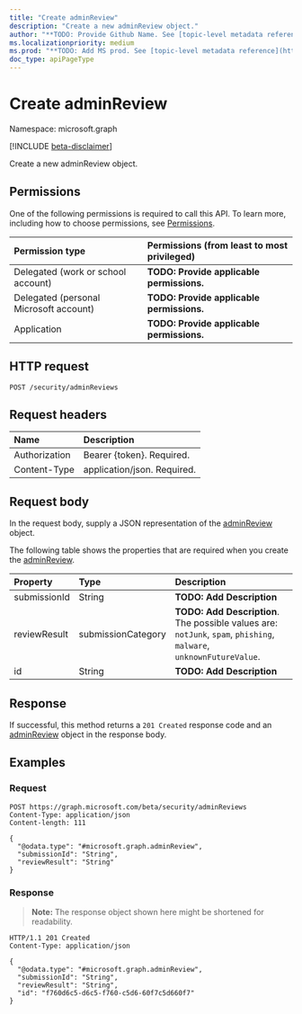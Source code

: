 ```yaml
---
title: "Create adminReview"
description: "Create a new adminReview object."
author: "**TODO: Provide Github Name. See [topic-level metadata reference](https://msgo.azurewebsites.net/add/document/guidelines/metadata.html#topic-level-metadata)**"
ms.localizationpriority: medium
ms.prod: "**TODO: Add MS prod. See [topic-level metadata reference](https://msgo.azurewebsites.net/add/document/guidelines/metadata.html#topic-level-metadata)**"
doc_type: apiPageType
---
```


# Create adminReview
Namespace: microsoft.graph

[!INCLUDE [beta-disclaimer](../../includes/beta-disclaimer.md)]

Create a new adminReview object.

## Permissions
One of the following permissions is required to call this API. To learn more, including how to choose permissions, see [Permissions](/graph/permissions-reference).

|Permission type|Permissions (from least to most privileged)|
|:---|:---|
|Delegated (work or school account)|**TODO: Provide applicable permissions.**|
|Delegated (personal Microsoft account)|**TODO: Provide applicable permissions.**|
|Application|**TODO: Provide applicable permissions.**|

## HTTP request

<!-- {
  "blockType": "ignored"
}
-->
``` http
POST /security/adminReviews
```

## Request headers
|Name|Description|
|:---|:---|
|Authorization|Bearer {token}. Required.|
|Content-Type|application/json. Required.|

## Request body
In the request body, supply a JSON representation of the [adminReview](../resources/adminreview.md) object.

The following table shows the properties that are required when you create the [adminReview](../resources/adminreview.md).

|Property|Type|Description|
|:---|:---|:---|
|submissionId|String|**TODO: Add Description**|
|reviewResult|submissionCategory|**TODO: Add Description**. The possible values are: `notJunk`, `spam`, `phishing`, `malware`, `unknownFutureValue`.|
|id|String|**TODO: Add Description**|



## Response

If successful, this method returns a `201 Created` response code and an [adminReview](../resources/adminreview.md) object in the response body.

## Examples

### Request
<!-- {
  "blockType": "request",
  "name": "create_adminreview_from_adminreviews"
}
-->
``` http
POST https://graph.microsoft.com/beta/security/adminReviews
Content-Type: application/json
Content-length: 111

{
  "@odata.type": "#microsoft.graph.adminReview",
  "submissionId": "String",
  "reviewResult": "String"
}
```


### Response
>**Note:** The response object shown here might be shortened for readability.
<!-- {
  "blockType": "response",
  "truncated": true,
  "@odata.type": "microsoft.graph.adminReview"
}
-->
``` http
HTTP/1.1 201 Created
Content-Type: application/json

{
  "@odata.type": "#microsoft.graph.adminReview",
  "submissionId": "String",
  "reviewResult": "String",
  "id": "f760d6c5-d6c5-f760-c5d6-60f7c5d660f7"
}
```

